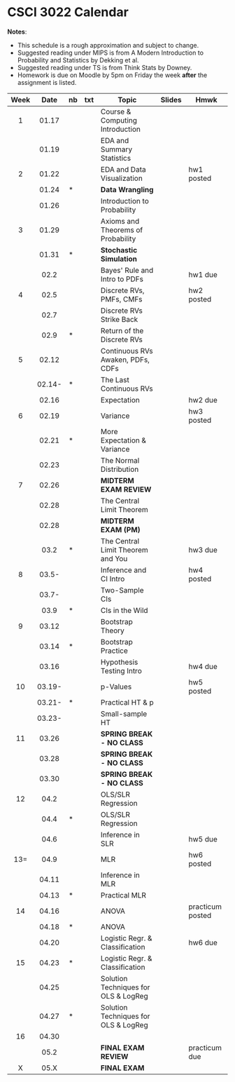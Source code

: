 # CSCI 3022 Calendar

**Notes**:
- This schedule is a rough approximation and subject to change.
- Suggested reading under MIPS is from A Modern Introduction to Probability and Statistics by Dekking et al. 
- Suggested reading under TS is from Think Stats by Downey. 
- Homework is due on Moodle by 5pm on Friday the week **after** the assignment is listed. 

|Week	| Date | nb        | txt      |        Topic             	       | Slides       | Hmwk  	  | 
|:-----:|:----:| ----------|----------|-------------------------------------|--------------|-----------|
|1      |01.17 |	       |          |Course & Computing Introduction 	|          |	|
|       |01.19 |	       |          |EDA and Summary Statistics 		|          |	|
|2      |01.22 |	       |          |EDA and Data Visualization 		|          |hw1 posted 		|
|       |01.24 | *	       |          |**Data Wrangling**					|          |	|
|       |01.26 |	       |          |Introduction to Probability 		|          |	|
|3      |01.29 |	       |          |Axioms and Theorems of Probability |          |	|
|       |01.31 | *	       |          |**Stochastic Simulation**			|          |	|
|       |02.2  |	       |          |Bayes' Rule and Intro to PDFs 		|          |hw1 due|
|4      |02.5  |	       |          |Discrete RVs, PMFs, CMFs 			|          |hw2 posted|
|       |02.7  |	       |          |Discrete RVs Strike Back					|          |	|
|       |02.9  | *	       |          |Return of the Discrete RVs			|          |	|
|5      |02.12 |	       |          |Continuous RVs Awaken, PDFs, CDFs			|          |	|
|       |02.14-| *	       |          |The Last Continuous RVs			|          |	|
|       |02.16 |	       |          |Expectation 						|          |hw2 due|
|6      |02.19 |	       |          |Variance							|          |hw3 posted|
|       |02.21 | *	       |          |More Expectation & Variance |          |	|
|       |02.23 |	       |          |The Normal Distribution |          |	|
|7      |02.26 |	       |          |**MIDTERM EXAM REVIEW** |          |	|
|       |02.28 |	       |          |The Central Limit Theorem|          |	|
|       |02.28 |	       |          |**MIDTERM EXAM (PM)** |          |	|
|       |03.2  | *	       |          |The Central Limit Theorem and You|          |hw3 due|
|8      |03.5- |	       |          |Inference and CI Intro	|          |hw4 posted|
|       |03.7- |	       |          |Two-Sample CIs |          |	|
|       |03.9  | *	       |          |CIs in the Wild |          |	|
|9      |03.12 |	       |          |Bootstrap Theory |          |	|
|       |03.14 | *	       |          |Bootstrap Practice |          |	|
|       |03.16 |	       |          |Hypothesis Testing Intro|          |hw4 due|
|10     |03.19-|	       |          |p-Values|          |hw5 posted|
|       |03.21-| *	       |          |Practical HT & p|          |	|
|       |03.23-|	       |          |Small-sample HT|          |	|
|11     |03.26 |	       |          |**SPRING BREAK - NO CLASS**|          |	|
|       |03.28 |	       |          |**SPRING BREAK - NO CLASS**|          |	|
|       |03.30 |	       |          |**SPRING BREAK - NO CLASS**|          |	|
|12     |04.2  |	       |          |OLS/SLR Regression|          |	|
|       |04.4  |*	       |          |OLS/SLR Regression|          |	|
|       |04.6  |	       |          |Inference in SLR|          |hw5 due|
|13=    |04.9  |	       |          |MLR|          |hw6 posted|
|       |04.11 |	       |          |Inference in MLR|          |	|
|       |04.13 |*	       |          |Practical MLR|          |	|
|14     |04.16 |	       |          |ANOVA|          |practicum posted|
|       |04.18 |*	       |          |ANOVA|          |	|
|       |04.20 |	       |          |Logistic Regr. & Classification|          |hw6 due|
|15     |04.23 |*	       |          |Logistic Regr. & Classification|          |	|
|       |04.25 |	       |          |Solution Techniques for OLS & LogReg|          |	|
|       |04.27 |*	       |          |Solution Techniques for OLS & LogReg|          |	|
|16     |04.30 |	       |          |	|          |	|
|       |05.2  |	       |          |**FINAL EXAM REVIEW**	|          |practicum due|
|X      |05.X  |	       |          |**FINAL EXAM**	|          ||